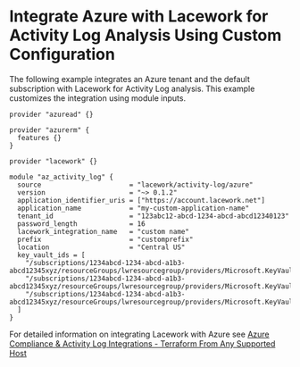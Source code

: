 # Integrate Azure with Lacework for Activity Log Analysis Using Custom Configuration
The following example integrates an Azure tenant and the default subscription with Lacework for Activity Log analysis. This example customizes the integration using module inputs.

```hcl
provider "azuread" {}

provider "azurerm" {
  features {}
}

provider "lacework" {}

module "az_activity_log" {
  source                      = "lacework/activity-log/azure"
  version                     = "~> 0.1.2"
  application_identifier_uris = ["https://account.lacework.net"]
  application_name            = "my-custom-application-name"
  tenant_id                   = "123abc12-abcd-1234-abcd-abcd12340123"
  password_length             = 16
  lacework_integration_name   = "custom name"
  prefix                      = "customprefix"
  location                    = "Central US"
  key_vault_ids = [
    "/subscriptions/1234abcd-1234-abcd-a1b3-abcd12345xyz/resourceGroups/lwresourcegroup/providers/Microsoft.KeyVault/vaults/keyvault1",
    "/subscriptions/1234abcd-1234-abcd-a1b3-abcd12345xyz/resourceGroups/lwresourcegroup/providers/Microsoft.KeyVault/vaults/keyvault2",
    "/subscriptions/1234abcd-1234-abcd-a1b3-abcd12345xyz/resourceGroups/lwresourcegroup/providers/Microsoft.KeyVault/vaults/keyvault3"
  ]
}
```

For detailed information on integrating Lacework with Azure see [Azure Compliance & Activity Log Integrations - Terraform From Any Supported Host](https://support.lacework.com/hc/en-us/articles/360058966313-Azure-Compliance-Activity-Log-Integrations-Terraform-From-Any-Supported-Host)
